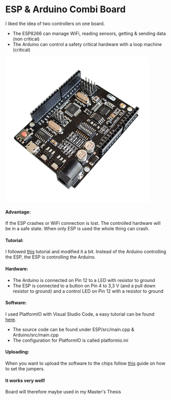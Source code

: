# ESP & Arduino Combi Board

I liked the idea of two controllers on one board. 

- The ESP8266 can manage WiFi, reading sensors, getting & sending data (non critical)
- The Arduino can control a safety critical hardware with a loop machine (critical)

![Board Image](Board.png)

#### Advantage:
If the ESP crashes or WiFi connection is lost. The controlled hardware will be in a safe state. When only ESP is used the whole thing can crash.

#### Tutorial:
I followed [this](https://www.hackster.io/umpheki/uno-r3-wifi-esp8266-ch340g-arduino-and-wifi-single-board-eed9f6) tutorial and modified it a bit. Instead of the Arduino controlling the ESP, the ESP is controlling the Arduino.

#### Hardware:
- The Arduino is connected on Pin 12 to a LED with resistor to ground
- The ESP is connected to a button on Pin 4 to 3,3 V (and a pull down resistor to ground) and a control LED on Pin 12 with a resistor to ground

#### Software:
I used PlatformIO with Visual Studio Code, a easy tutorial can be found [here](https://randomnerdtutorials.com/vs-code-platformio-ide-esp32-esp8266-arduino/).

- The source code can be found under ESP/src/main.cpp & Arduino/src/main.cpp
- The configuration for PlatformIO is called platformio.ini

#### Uploading:
When you want to upload the software to the chips follow [this](https://www.hackster.io/umpheki/uno-r3-wifi-esp8266-ch340g-arduino-and-wifi-single-board-eed9f6) guide on how to set the jumpers.

#### It works very well!
Board will therefore maybe used in my Master's Thesis